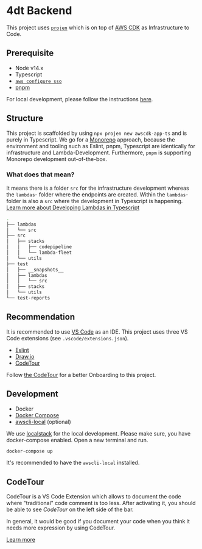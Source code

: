 # 4dt Backend

This project uses [`projen`](https://github.com/projen/projen) which is on top of [AWS CDK](https://aws.amazon.com/cdk/) as Infrastructure to Code.

## Prerequisite

- Node v14.x
- Typescript
- [`aws configure sso`](https://docs.aws.amazon.com/cli/latest/userguide/cli-configure-sso.html)
- [pnpm](https://pnpm.io/)

For local development, please follow the instructions [here](#development).

## Structure

This project is scaffolded by using `npx projen new awscdk-app-ts` and is purely in Typescript.
We go for a [Monorepo](https://www.atlassian.com/git/tutorials/monorepos) approach, because the environment and tooling such as Eslint, pnpm, Typescript are identically for infrastructure and Lambda-Development.
Furthermore, `pnpm` is supporting Monorepo development out-of-the-box.

### What does that mean?

It means there is a folder `src` for the infrastructure development whereas the `lambdas`- folder where the endpoints are created.
Within the `lambdas`- folder is also a `src` where the development in Typescript is happening.
[Learn more about Developing Lambdas in Typescript](https://omakoleg.github.io/typescript-practices/content/lambda.html)

```bash
.
├── lambdas
│   └── src
├── src
│   ├── stacks
│   │   ├── codepipeline
│   │   └── lambda-fleet
│   └── utils
├── test
│   ├── __snapshots__
│   ├── lambdas
│   │   └── src
│   ├── stacks
│   └── utils
└── test-reports
```

## Recommendation

It is recommended to use [VS Code](https://code.visualstudio.com/) as an IDE.
This project uses three VS Code extensions (see `.vscode/extensions.json`).

* [Eslint](https://marketplace.visualstudio.com/items?itemName=dbaeumer.vscode-eslint)
* [Draw.io](https://marketplace.visualstudio.com/items?itemName=hediet.vscode-drawio)
* [CodeTour](https://marketplace.visualstudio.com/items?itemName=vsls-contrib.codetour)

Follow [the CodeTour](#codetour) for a better Onboarding to this project.

## Development

- Docker
- [Docker Compose](https://docs.docker.com/compose/)
- [awscli-local](https://github.com/localstack/awscli-local) (optional)

We use [localstack](https://github.com/localstack/localstack) for the local development. Please make sure, you have docker-compose enabled.
Open a new terminal and run.

```bash
docker-compose up
```

It's recommended to have the `awscli-local` installed.

## CodeTour

CodeTour is a VS Code Extension which allows to document the code where "traditional" code comment is too less.
After activating it, you should be able to see *CodeTour* on the left side of the bar.

In general, it would be good if you document your code when you think it needs more expression by using CodeTour.

[Learn more](https://marketplace.visualstudio.com/items?itemName=vsls-contrib.codetour)

